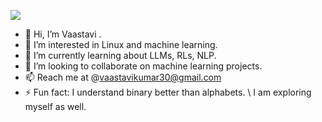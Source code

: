 ![](https://komarev.com/ghpvc/?username=vortex0515&color=blueviolet)


- 👋 Hi, I’m Vaastavi .
- 👀 I’m interested in Linux and machine learning.
- 🌱 I’m currently learning about LLMs, RLs, NLP.
- 💞️ I’m looking to collaborate on machine learning projects.
- 📫 Reach me at @vaastavikumar30@gmail.com
- ⚡ Fun fact: I understand binary better than alphabets. \\ I am exploring myself as well.
  

<!---
vortex0515/vortex0515 is a ✨ special ✨ repository because its `README.md` (this file) appears on your GitHub profile.
You can click the Preview link to take a look at your changes.
--->
